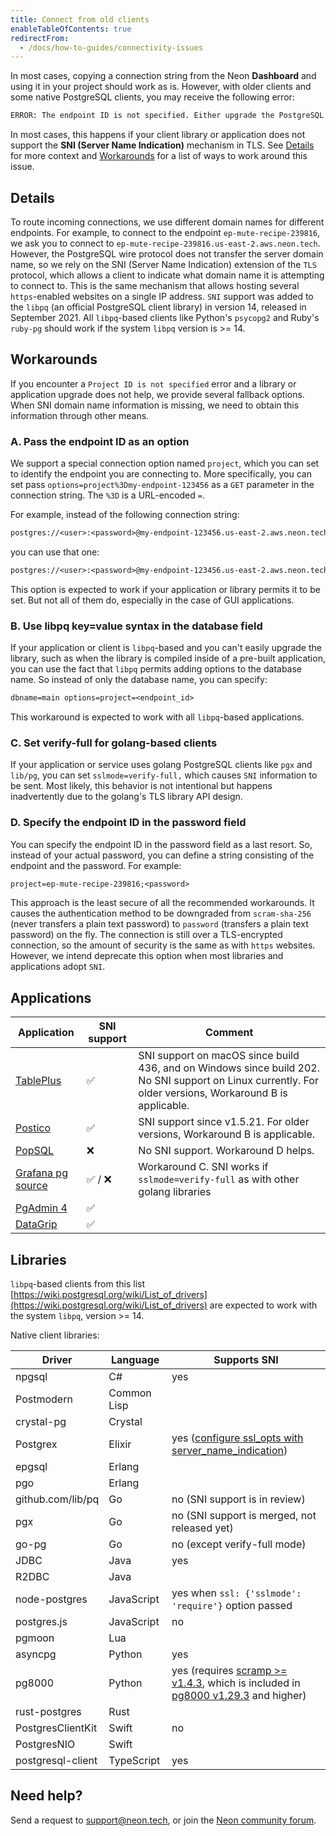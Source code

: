 ```yaml
---
title: Connect from old clients
enableTableOfContents: true
redirectFrom:
  - /docs/how-to-guides/connectivity-issues
---
```


In most cases, copying a connection string from the Neon **Dashboard** and using it in your project should work as is. However, with older clients and some native PostgreSQL clients, you may receive the following error:

```txt
ERROR: The endpoint ID is not specified. Either upgrade the PostgreSQL client library (libpq) for SNI support or pass the endpoint ID (the first part of the domain name) as a parameter: '&options=project%3D'. See [https://neon.tech/sni](https://neon.tech/sni) for more information.
```

In most cases, this happens if your client library or application does not support the **SNI (Server Name Indication)** mechanism in TLS. See [Details](#details) for more context and [Workarounds](#workarounds) for a list of ways to work around this issue.

## Details

To route incoming connections, we use different domain names for different endpoints. For example, to connect to the endpoint `ep-mute-recipe-239816`, we ask you to connect to `ep-mute-recipe-239816.us-east-2.aws.neon.tech`. However, the PostgreSQL wire protocol does not transfer the server domain name, so we rely on the SNI (Server Name Indication) extension of the `TLS` protocol, which allows a client to indicate what domain name it is attempting to connect to. This is the same mechanism that allows hosting several `https`-enabled websites on a single IP address. `SNI` support was added to the `libpq` (an official PostgreSQL client library) in version 14, released in September 2021. All `libpq`-based clients like Python's `psycopg2` and Ruby's `ruby-pg` should work if the system `libpq`  version is >= 14.

## Workarounds

If you encounter a `Project ID is not specified` error and a library or application upgrade does not help, we provide several fallback options. When SNI domain name information is missing, we need to obtain this information through other means.

### A. Pass the endpoint ID as an option

We support a special connection option named `project`, which you can set to identify the endpoint you are connecting to. More specifically, you can set pass `options=project%3Dmy-endpoint-123456` as a `GET` parameter in the connection string. The `%3D` is a URL-encoded `=`.

For example, instead of the following connection string:

```txt
postgres://<user>:<password>@my-endpoint-123456.us-east-2.aws.neon.tech/main
```

you can use that one:

```txt
postgres://<user>:<password>@my-endpoint-123456.us-east-2.aws.neon.tech/main?options=project%3Dmy-endpoint-123456
```

This option is expected to work if your application or library permits it to be set. But not all of them do, especially in the case of GUI applications.

### B. Use libpq key=value syntax in the database field

If your application or client is `libpq`-based and you can't easily upgrade the library, such as when the library is compiled inside of a pre-built application, you can use the fact that `libpq` permits adding options to the database name. So instead of only the database name, you can specify:

```txt
dbname=main options=project=<endpoint_id>
```

This workaround is expected to work with all `libpq`-based applications.

### C. Set verify-full for golang-based clients

If your application or service uses golang PostgreSQL clients like `pgx` and `lib/pg`, you can set `sslmode=verify-full,` which causes `SNI` information to be sent. Most likely, this behavior is not intentional but happens inadvertently due to the golang's TLS library API design.

### D. Specify the endpoint ID in the password field

You can specify the endpoint ID in the password field as a last resort. So, instead of your actual password, you can define a string consisting of the endpoint and the password. For example:

```txt
project=ep-mute-recipe-239816;<password>
```

This approach is the least secure of all the recommended workarounds. It causes the authentication method to be downgraded from `scram-sha-256` (never transfers a plain text password) to `password` (transfers a plain text password) on the fly. The connection is still over a TLS-encrypted connection, so the amount of security is the same as with `https` websites. However, we intend deprecate this option when most libraries and applications adopt `SNI`.

## Applications

| Application                                                                        | SNI support | Comment                                                                                                                          |
| ---------------------------------------------------------------------------------- | ----------- | -------------------------------------------------------------------------------------------------------------------------------- |
| [TablePlus](https://tableplus.com)                                                 | ✅          | SNI support on macOS since build 436, and on Windows since build 202. No SNI support on Linux currently. For older versions, Workaround B is applicable. |
| [Postico](https://eggerapps.at/postico/)                                           | ✅          | SNI support since v1.5.21. For older versions, Workaround B is applicable.                                                       |
| [PopSQL](https://popsql.com/)                                                      | ❌          | No SNI support. Workaround D helps.                                                                                              |
| [Grafana pg source](https://grafana.com/docs/grafana/latest/datasources/postgres/) | ✅ / ❌     | Workaround C. SNI works if `sslmode=verify-full` as with other golang libraries                                                    |
| [PgAdmin 4](https://www.pgadmin.org/)                                              | ✅          |                                                                                                                                  |
| [DataGrip](https://www.jetbrains.com/datagrip/)                                    | ✅          |                                                                                                                                  |

## Libraries

`libpq`-based clients from this list [https://wiki.postgresql.org/wiki/List_of_drivers](https://wiki.postgresql.org/wiki/List_of_drivers) are expected to work with the system `libpq`, version >= 14.

Native client libraries:

| Driver            | Language    | Supports SNI                                             |
| ----------------- | ----------- | -------------------------------------------------------- |
| npgsql            | C#          | yes                                                      |
| Postmodern        | Common Lisp |                                                          |
| crystal-pg        | Crystal     |                                                          |
| Postgrex          | Elixir      | yes ([configure ssl_opts with server_name_indication](https://hexdocs.pm/postgrex/Postgrex.html#start_link/1-ssl-client-authentication)) |
| epgsql            | Erlang      |                                                          |
| pgo               | Erlang      |                                                          |
| github.com/lib/pq | Go          | no (SNI support is in review)                            |
| pgx               | Go          | no (SNI support is merged, not released yet)             |
| go-pg             | Go          | no (except verify-full mode)                             |
| JDBC              | Java        | yes                                                      |
| R2DBC             | Java        |                                                          |
| node-postgres     | JavaScript  | yes when `ssl: {'sslmode': 'require'}` option passed     |
| postgres.js       | JavaScript  | no                                                       |
| pgmoon            | Lua         |                                                          |
| asyncpg           | Python      | yes                                                      |
| pg8000            | Python      | yes (requires [scramp >= v1.4.3](https://pypi.org/project/scramp/), which is included in [pg8000 v1.29.3](https://pypi.org/project/pg8000/) and higher)  |
| rust-postgres     | Rust        |                                                          |
| PostgresClientKit | Swift       | no                                                       |
| PostgresNIO       | Swift       |                                                          |
| postgresql-client | TypeScript  | yes                                                      |

## Need help?

Send a request to [support@neon.tech](mailto:support@neon.tech), or join the [Neon community forum](https://community.neon.tech/).
